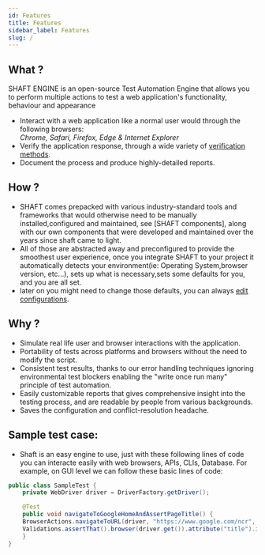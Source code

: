 ```yaml
---
id: Features
title: Features
sidebar_label: Features
slug: /
---
```


## What ? 
SHAFT ENGINE is an open-source Test Automation Engine that allows you to perform multiple actions to test a web application's functionality, behaviour and appearance
- Interact with a web application like a normal user would through the following browsers: <br/>
*Chrome, Safari, Firefox, Edge & Internet Explorer*
- Verify the application response, through a wide variety of [verification methods](https://shafthq.github.io/SHAFT_Engine_Docusaurus/docs/Overview).
- Document the process and produce highly-detailed reports.

## How ? 
- SHAFT comes prepacked with various industry-standard tools and frameworks that would otherwise need to be manually installed,configured and maintained, see [SHAFT components], along with our own components that were developed and maintained over the years since shaft came to light.
- All of those are abstracted away and preconfigured to provide the smoothest user experience, once you integrate SHAFT to your project it automatically detects your environment(ie: Operating System,browser version, etc...), sets up what is necessary,sets some defaults for you, and you are all set.
- later on you might need to change those defaults, you can always [edit configurations](https://shafthq.github.io/SHAFT_ENGINE/).

## Why ? 
- Simulate real life user and browser interactions with the application. 
- Portability of tests across platforms and browsers without the need to modify the script.
- Consistent test results, thanks to our error handling techniques ignoring environmental test blockers enabling the "write once run many" principle of test automation.
- Easily customizable reports that gives comprehensive insight into the testing process, and are readable by people from various backgrounds.
- Saves the configuration and conflict-resolution headache.

## Sample test case:
- Shaft is an easy engine to use, just with these following lines of code you can interacte easily with web browsers, APIs, CLIs, Database. For example, on GUI level we can follow these basic lines of code: 

```java
public class SampleTest {
    private WebDriver driver = DriverFactory.getDriver();

    @Test
    public void navigateToGoogleHomeAndAssertPageTitle() {
	BrowserActions.navigateToURL(driver, "https://www.google.com/ncr", "https://www.google.com");
    Validations.assertThat().browser(driver.get()).attribute("title").isEqualTo("Google").perform();
    }
}
``` 
